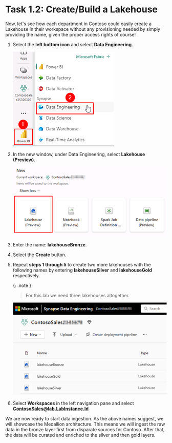 # Task 1.2: Create/Build a Lakehouse
Now, let's see how each department in Contoso could easily create a Lakehouse in their workspace without any provisioning needed by simply providing the name, given the proper access rights of course!

1. Select the **left bottom icon** and select **Data Engineering**.

    ![DE.](../media/instructions240153/task-1.3.1.png)

2. In the new window, under Data Engineering, select **Lakehouse (Preview)**.

    ![Close the browser.](../media/instructions240153/task-1.2.2.png)

3. Enter the name: **lakehouseBronze**.

4. Select the **Create** button.

5. Repeat **steps 1 through 5** to create two more lakehouses with the following names by entering **lakehouseSilver** and **lakehouseGold** respectively.

	{: .note }
	> For this lab we need three lakehouses altogether.

	![task-00.png](../media/instructions240153/task-00.png)

6. Select **Workspaces** in the left navigation pane and select **ContosoSales@lab.LabInstance.Id**

We are now ready to start data ingestion. As the above names suggest, we will showcase the Medallion architecture. This means we will ingest the raw data in the bronze layer first from disparate sources for Contoso. After that, the data will be curated and enriched to the silver and then gold layers.
